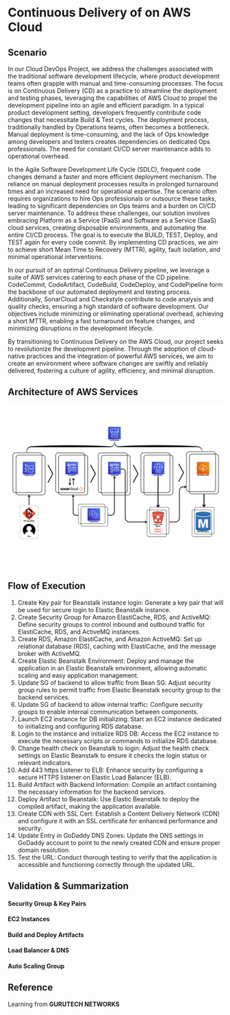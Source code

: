 # Continuous Delivery of on AWS Cloud
<h2>Scenario</h2>
<p>
In our Cloud DevOps Project, we address the challenges associated with the traditional software development lifecycle, where product development teams often grapple with manual and time-consuming processes. The focus is on Continuous Delivery (CD) as a practice to streamline the deployment and testing phases, leveraging the capabilities of AWS Cloud to propel the development pipeline into an agile and efficient paradigm. In a typical product development setting, developers frequently contribute code changes that necessitate Build & Test cycles. The deployment process, traditionally handled by Operations teams, often becomes a bottleneck. Manual deployment is time-consuming, and the lack of Ops knowledge among developers and testers creates dependencies on dedicated Ops professionals. The need for constant CI/CD server maintenance adds to operational overhead.

In the Agile Software Development Life Cycle (SDLC), frequent code changes demand a faster and more efficient deployment mechanism. The reliance on manual deployment processes results in prolonged turnaround times and an increased need for operational expertise. The scenario often requires organizations to hire Ops professionals or outsource these tasks, leading to significant dependencies on Ops teams and a burden on CI/CD server maintenance. To address these challenges, our solution involves embracing Platform as a Service (PaaS) and Software as a Service (SaaS) cloud services, creating disposable environments, and automating the entire CI/CD process. The goal is to execute the BUILD, TEST, Deploy, and TEST again for every code commit. By implementing CD practices, we aim to achieve short Mean Time to Recovery (MTTR), agility, fault isolation, and minimal operational interventions.

In our pursuit of an optimal Continuous Delivery pipeline, we leverage a suite of AWS services catering to each phase of the CD pipeline. CodeCommit, CodeArtifact, CodeBuild, CodeDeploy, and CodePipeline form the backbone of our automated deployment and testing process. Additionally, SonarCloud and Checkstyle contribute to code analysis and quality checks, ensuring a high standard of software development. Our objectives include minimizing or eliminating operational overhead, achieving a short MTTR, enabling a fast turnaround on feature changes, and minimizing disruptions in the development lifecycle.

By transitioning to Continuous Delivery on the AWS Cloud, our project seeks to revolutionize the development pipeline. Through the adoption of cloud-native practices and the integration of powerful AWS services, we aim to create an environment where software changes are swiftly and reliably delivered, fostering a culture of agility, efficiency, and minimal disruption.
</p>

<h2>Architecture of AWS Services</h2>
 <img src="https://github.com/Jackiedee1223/image-repos/blob/main/CloudDevOps-4.png">

<h2>Flow of Execution</h2>

1.	Create Key pair for Beanstalk instance login: Generate a key pair that will be used for secure login to Elastic Beanstalk instance.
2. Create Security Group for Amazon ElastiCache, RDS, and ActiveMQ: Define security groups to control inbound and outbound traffic for ElastiCache, RDS, and ActiveMQ instances.	 
3.	Create RDS, Amazon ElastiCache, and Amazon ActiveMQ: Set up relational database (RDS), caching with ElastiCache, and the message broker with ActiveMQ.
4.	Create Elastic Beanstalk Environment: Deploy and manage the application in an Elastic Beanstalk environment, allowing automatic scaling and easy application management.
5. Update SG of backend to allow traffic from Bean SG: Adjust security group rules to permit traffic from Elastic Beanstalk security group to the backend services.	
6.	Update SG of backend to allow internal traffic: Configure security groups to enable internal communication between components.
7.	Launch EC2 instance for DB initializing: Start an EC2 instance dedicated to initializing and configuring RDS database.
8. Login to the instance and initialize RDS DB: Access the EC2 instance to execute the necessary scripts or commands to initialize RDS database.	
9.	Change health check on Beanstalk to login: Adjust the health check settings on Elastic Beanstalk to ensure it checks the login status or relevant indicators.
10.	Add 443 https Listener to ELB: Enhance security by configuring a secure HTTPS listener on Elastic Load Balancer (ELB).
11. Build Artifact with Backend Information: Compile an artifact containing the necessary information for the backend services.
12. Deploy Artifact to Beanstalk: Use Elastic Beanstalk to deploy the compiled artifact, making the application available.
13. Create CDN with SSL Cert: Establish a Content Delivery Network (CDN) and configure it with an SSL certificate for enhanced performance and security.
14. Update Entry in GoDaddy DNS Zones: Update the DNS settings in GoDaddy account to point to the newly created CDN and ensure proper domain resolution.
15. Test the URL: Conduct thorough testing to verify that the application is accessible and functioning correctly through the updated URL.




<h2>Validation & Summarization</h2>
<h4>Security Group & Key Pairs</h4>
<h4>EC2 Instances</h4>
<h4>Build and Deploy Artifacts</h4>
<h4>Load Balancer & DNS</h4>
<h4>Auto Scaling Group</h4>













<h2>Reference</h2>
<p>Learning from <b>GURUTECH NETWORKS</b> </p>

